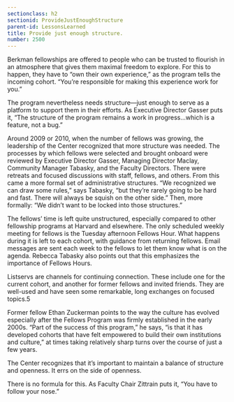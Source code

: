 ```yaml
---
sectionclass: h2
sectionid: ProvideJustEnoughStructure
parent-id: LessonsLearned
title: Provide just enough structure.
number: 2500
---
```

Berkman fellowships are offered to people who can be trusted to flourish in an atmosphere that gives them maximal freedom to explore. For this to happen, they have to “own their own experience,” as the program tells the incoming cohort. “You’re responsible for making this experience work for you.”

The program nevertheless needs structure—just enough to serve as a platform to support them in their efforts. As Executive Director Gasser puts it, “The structure of the program remains a work in progress…which is a feature, not a bug.”

Around 2009 or 2010, when the number of fellows was growing, the leadership of the Center recognized that more structure was needed. The processes by which fellows were selected and brought onboard were reviewed by Executive Director Gasser, Managing Director Maclay, Community Manager Tabasky, and the Faculty Directors. There were retreats and focused discussions with staff, fellows, and others. From this came a more formal set of administrative structures. “We recognized we can draw some rules,” says Tabasky, “but they’re rarely going to be hard and fast. There will always be squish on the other side.” Then, more formally: “We didn’t want to be locked into those structures.”

The fellows’ time is left quite unstructured, especially compared to other fellowship programs at Harvard and elsewhere. The only scheduled weekly meeting for fellows is the Tuesday afternoon Fellows Hour. What happens during it is left to each cohort, with guidance from returning fellows. Email messages are sent each week to the fellows to let them know what is on the agenda. Rebecca Tabasky also points out that this emphasizes the importance of Fellows Hours.

Listservs are channels for continuing connection. These include one for the current cohort, and another for former fellows and invited friends. They are well-used and have seen some remarkable, long exchanges on focused topics.5

Former fellow Ethan Zuckerman points to the way the culture has evolved especially after the Fellows Program was firmly established in the early 2000s. “Part of the success of this program,” he says, “is that it has developed cohorts that have felt empowered to build their own institutions and culture,” at times taking relatively sharp turns over the course of just a few years.

The Center recognizes that it’s important to maintain a balance of structure and openness. It errs on the side of openness.

There is no formula for this. As Faculty Chair Zittrain puts it, “You have to follow your nose.”
